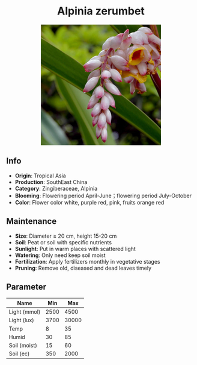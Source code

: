 <h1 align='center'>Alpinia zerumbet</h1>
<p align="center">
    <img 
        align='center'
        width='320'
        src="../images/alpinia zerumbet.png" 
        alt='Alpinia zerumbet' />
</p>

## Info

 - **Origin**: Tropical Asia
 - **Production**: SouthEast China
 - **Category**: Zingiberaceae, Alpinia
 - **Blooming**: Flowering period April-June；flowering period July-October
 - **Color**: Flower color white, purple red, pink, fruits orange red

## Maintenance

 - **Size**: Diameter ≥ 20 cm, height 15-20 cm
 - **Soil**: Peat or soil with specific nutrients
 - **Sunlight**: Put in warm places with scattered light
 - **Watering**: Only need keep soil moist
 - **Fertilization**: Apply fertilizers monthly in vegetative stages
 - **Pruning**: Remove old, diseased and dead leaves timely

## Parameter

| Name         | Min  | Max   |
|--------------|------|-------|
| Light (mmol) | 2500 | 4500  |
| Light (lux)  | 3700 | 30000 |
| Temp         | 8    | 35    |
| Humid        | 30   | 85    |
| Soil (moist) | 15   | 60    |
| Soil (ec)    | 350  | 2000  |